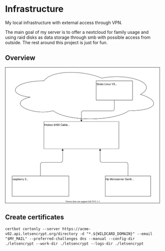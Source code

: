 # Infrastructure

My local infrastructure with external access through VPN.

The main goal of my server is to offer a nextcloud for family usage and using raid disks as data storage through smb with possible access from outside.
The rest around this project is just for fun.


## Overview
![infra](infra.drawio.svg)


## Create certificates
```
certbot certonly --server https://acme-v02.api.letsencrypt.org/directory -d "*.${WILDCARD_DOMAIN}" --email "$MY_MAIL" --preferred-challenges dns --manual --config-dir ./letsencrypt --work-dir ./letsencrypt --logs-dir ./letsencrypt
```